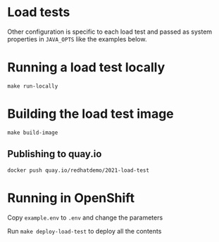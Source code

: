 # Load tests

Other configuration is specific to each load test and passed as system
properties in `JAVA_OPTS` like the examples below.

# Running a load test locally

```shell
make run-locally

```

# Building the load test image

```shell
make build-image
```

## Publishing to quay.io

```shell
docker push quay.io/redhatdemo/2021-load-test
```

# Running in OpenShift

Copy `example.env` to `.env` and change the parameters

Run `make deploy-load-test` to deploy all the contents